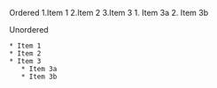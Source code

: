 Ordered 
    1.Item 1
    2.Item 2
    3.Item 3
        1. Item 3a
        2. Item 3b

Unordered

    * Item 1
    * Item 2
    * Item 3
       * Item 3a
       * Item 3b
